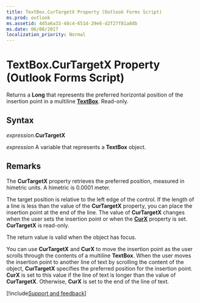 ```yaml
---
title: TextBox.CurTargetX Property (Outlook Forms Script)
ms.prod: outlook
ms.assetid: 4d5a6a33-48c4-651d-29e6-d2f27f81a8db
ms.date: 06/08/2017
localization_priority: Normal
---
```



# TextBox.CurTargetX Property (Outlook Forms Script)

Returns a **Long** that represents the preferred horizontal position of the insertion point in a multiline **[TextBox](Outlook.textbox.md)**. Read-only.


## Syntax

_expression_.**CurTargetX**

_expression_ A variable that represents a **TextBox** object.


## Remarks

The  **CurTargetX** property retrieves the preferred position, measured in himetric units. A himetric is 0.0001 meter.

The target position is relative to the left edge of the control. If the length of a line is less than the value of the  **CurTargetX** property, you can place the insertion point at the end of the line. The value of **CurTargetX** changes when the user sets the insertion point or when the **[CurX](Outlook.textbox.curx.md)** property is set. **CurTargetX** is read-only.

The return value is valid when the object has focus.

You can use  **CurTargetX** and **CurX** to move the insertion point as the user scrolls through the contents of a multiline **TextBox**. When the user moves the insertion point to another line of text by scrolling the content of the object,  **CurTargetX** specifies the preferred position for the insertion point. **CurX** is set to this value if the line of text is longer than the value of **CurTargetX**. Otherwise,  **CurX** is set to the end of the line of text.

[!include[Support and feedback](~/includes/feedback-boilerplate.md)]